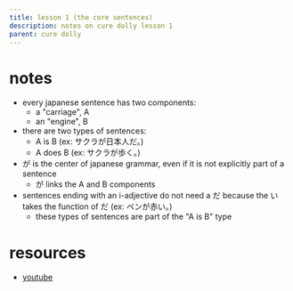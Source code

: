 ```yaml
---
title: lesson 1 (the core sentences)
description: notes on cure dolly lesson 1
parent: cure dolly
---
```

# notes
- every japanese sentence has two components:
	- a "carriage", A
	- an "engine", B
- there are two types of sentences:
	- A is B (ex: サクラが日本人だ。)
	- A does B (ex: サクラが歩く。)
- が is the center of japanese grammar, even if it is not explicitly part of a sentence
	- が links the A and B components
- sentences ending with an i-adjective do not need a だ because the い takes the function of だ (ex: ペンが赤い。)
	- these types of sentences are part of the "A is B" type
# resources
- [youtube](https://www.youtube.com/watch?v=pSvH9vH60Ig)